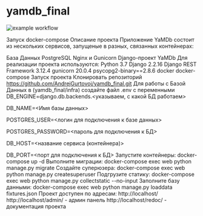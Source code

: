 # yamdb_final

![example workflow](https://github.com/AndrejGurtovoj/yamdb_final/actions/workflows/yamdb_workflow.yml/badge.svg)

Запуск docker-compose Описание проекта Приложение YaMDb состоит из нескольких сервисов, запущеные в разных, связанных контейнерах:

База Данных PostgreSQL Nginx и Gunicorn Django-проект YaMDb Для реализации проекта используются: Python 3.7 Django 2.2.16 Django REST Framework 3.12.4 gunicorn 20.0.4 psycopg2-binary==2.8.6 docker docker-compose Запуск проекта Клонировать репозиторий https://github.com/AndrejGurtovoj/yamdb_final.git Для работы с Базой Данных в (yamdb_final/infra) создайте файл .env с переменными DB_ENGINE=django.db.backends.<указываем, с какой БД работаем>

DB_NAME=<Имя базы данных>

POSTGRES_USER=<логин для подключения к базе данных>

POSTGRES_PASSWORD=<пароль для подключения к БД>

DB_HOST=<название сервиса (контейнера)>

DB_PORT=<порт для подключения к БД> Запустите контейнеры: docker-compose up -d Выполните миграции: docker-compose exec web python manage.py migrate Создайте суперюзера: docker-compose exec web python manage.py createsuperuser Подгрузите статику: docker-compose exec web python manage.py collectstatic --no-input Заполните базу данными: docker-compose exec web python manage.py loaddata fixtures.json Проект доступен по адресам: http://localhost/ http://localhost/admin/ - админ панель http://localhost/redoc/ - документация проекта
